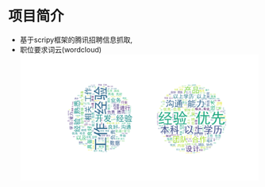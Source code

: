 # 项目简介  
  - 基于scripy框架的腾讯招聘信息抓取,  
  - 职位要求词云(wordcloud)  
  ![image](https://github.com/601222543/tencentSpider/raw/master/wordcloud/figure_1.png)
